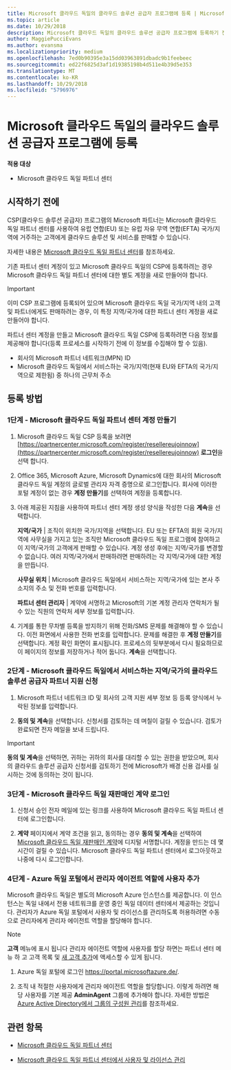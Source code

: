 ```yaml
---
title: Microsoft 클라우드 독일의 클라우드 솔루션 공급자 프로그램에 등록 | Microsoft 클라우드 독일 파트너 센터
ms.topic: article
ms.date: 10/29/2018
description: Microsoft 클라우드 독일의 클라우드 솔루션 공급자 프로그램에 등록하기 전에 CSP 프로그램 요구 사항에 대해 자세히 알아보세요.
author: MaggiePucciEvans
ms.author: evansma
ms.localizationpriority: medium
ms.openlocfilehash: 7ed0b90395e3a15dd03963891dbadc9b1feebeec
ms.sourcegitcommit: ed22f6825d3af1d19385198b4d511e4b39d5e353
ms.translationtype: MT
ms.contentlocale: ko-KR
ms.lasthandoff: 10/29/2018
ms.locfileid: "5796976"
---
```

# <a name="enroll-in-the-cloud-solution-provider-program-for-microsoft-cloud-germany"></a>Microsoft 클라우드 독일의 클라우드 솔루션 공급자 프로그램에 등록

**적용 대상**

-  Microsoft 클라우드 독일 파트너 센터

## <a name="before-you-begin"></a>시작하기 전에

CSP(클라우드 솔루션 공급자) 프로그램의 Microsoft 파트너는 Microsoft 클라우드 독일 파트너 센터를 사용하여 유럽 연합(EU) 또는 유럽 자유 무역 연합(EFTA) 국가/지역에 거주하는 고객에게 클라우드 솔루션 및 서비스를 판매할 수 있습니다.

자세한 내용은 [Microsoft 클라우드 독일 파트너 센터](partner-center-for-microsoft-cloud-germany.md)를 참조하세요.

기존 파트너 센터 계정이 있고 Microsoft 클라우드 독일의 CSP에 등록하려는 경우 Microsoft 클라우드 독일 파트너 센터에 대한 별도 계정을 새로 만들어야 합니다.

> [!IMPORTANT]  
> 이미 CSP 프로그램에 등록되어 있으며 Microsoft 클라우드 독일 국가/지역 내의 고객 및 파트너에게도 판매하려는 경우, 이 특정 지역/국가에 대한 파트너 센터 계정을 새로 만들어야 합니다.  

파트너 센터 계정을 만들고 Microsoft 클라우드 독일 CSP에 등록하려면 다음 정보를 제공해야 합니다(등록 프로세스를 시작하기 전에 이 정보를 수집해야 할 수 있음).

-  회사의 Microsoft 파트너 네트워크(MPN) ID 
-  Microsoft 클라우드 독일에서 서비스하는 국가/지역(현재 EU와 EFTA의 국가/지역으로 제한됨) 중 하나의 근무처 주소 

## <a name="how-to-enroll"></a>등록 방법 

### <a name="step-1---create-an-account-for-partner-center-for-microsoft-cloud-germany"></a>1단계 - Microsoft 클라우드 독일 파트너 센터 계정 만들기 

1.  Microsoft 클라우드 독일 CSP 등록을 보려면 [https://partnercenter.microsoft.com/register/resellereujoinnow](https://partnercenter.microsoft.com/register/resellereujoinnow) **로그인**을 선택 합니다. 

2.  Office 365, Microsoft Azure, Microsoft Dynamics에 대한 회사의 Microsoft 클라우드 독일 계정의 글로벌 관리자 자격 증명으로 로그인합니다. 회사에 이러한 포털 계정이 없는 경우 **계정 만들기**를 선택하여 계정을 등록합니다.

3.  아래 제공된 지침을 사용하여 파트너 센터 계정 생성 양식을 작성한 다음 **계속**을 선택합니다.   

    **지역/국가** | 조직이 위치한 국가/지역을 선택합니다. EU 또는 EFTA의 회원 국가/지역에 사무실을 가지고 있는 조직만 Microsoft 클라우드 독일 프로그램에 참여하고 이 지역/국가의 고객에게 판매할 수 있습니다. 계정 생성 후에는 지역/국가를 변경할 수 없습니다. 여러 지역/국가에서 판매하려면 판매하려는 각 지역/국가에 대한 계정을 만듭니다.

    **사무실 위치** | Microsoft 클라우드 독일에서 서비스하는 지역/국가에 있는 본사 주소지의 주소 및 전화 번호를 입력합니다.

    **파트너 센터 관리자** | 계약에 서명하고 Microsoft의 기본 계정 관리자 연락처가 될 수 있는 직원의 연락처 세부 정보를 입력합니다. 

4.  기계를 통한 무차별 등록을 방지하기 위해 전화/SMS 문제를 해결해야 할 수 있습니다. 이전 화면에서 사용한 전화 번호를 입력합니다. 문제를 해결한 후 **계정 만들기**를 선택합니다. 계정 확인 화면이 표시됩니다. 프로세스의 뒷부분에서 다시 필요하므로 이 페이지의 정보를 저장하거나 적어 둡니다. **계속**을 선택합니다.

### <a name="step-2---apply-to-become-a-cloud-solution-provider-partner-in-markets-served-by-microsoft-cloud-germany"></a>2단계 - Microsoft 클라우드 독일에서 서비스하는 지역/국가의 클라우드 솔루션 공급자 파트너 지원 신청 

1.  Microsoft 파트너 네트워크 ID 및 회사의 고객 지원 세부 정보 등 등록 양식에서 누락된 정보를 입력합니다. 

2.  **동의 및 계속**을 선택합니다. 신청서를 검토하는 데 며칠이 걸릴 수 있습니다. 검토가 완료되면 전자 메일을 보내 드립니다.

> [!IMPORTANT]  
> **동의 및 계속**을 선택하면, 귀하는 귀하의 회사를 대리할 수 있는 권한을 받았으며, 회사의 클라우드 솔루션 공급자 신청서를 검토하기 전에 Microsoft가 배경 신용 검사를 실시하는 것에 동의하는 것이 됩니다.

### <a name="step-3---sign-the-reseller-agreement-for-microsoft-cloud-germany"></a>3단계 - Microsoft 클라우드 독일 재판매인 계약 로그인 

1. 신청서 승인 전자 메일에 있는 링크를 사용하여 Microsoft 클라우드 독일 파트너 센터에 로그인합니다. 

2. **계약** 페이지에서 계약 조건을 읽고, 동의하는 경우 **동의 및 계속**을 선택하여 [Microsoft 클라우드 독일 재판매인 계약](https://go.microsoft.com/fwlink/p/?linkid=831385)에 디지털 서명합니다. 계정을 만드는 데 몇 시간이 걸릴 수 있습니다. Microsoft 클라우드 독일 파트너 센터에서 로그아웃하고 나중에 다시 로그인합니다.

### <a name="step-4---assign-users-to-the-admin-agent-role-in-the-azure-germany-portal"></a>4단계 - Azure 독일 포털에서 관리자 에이전트 역할에 사용자 추가 

Microsoft 클라우드 독일은 별도의 Microsoft Azure 인스턴스를 제공합니다. 이 인스턴스는 독일 내에서 전용 네트워크를 운영 중인 독일 데이터 센터에서 제공하는 것입니다. 관리자가 Azure 독일 포털에서 사용자 및 라이선스를 관리하도록 허용하려면 수동으로 관리자에게 관리자 에이전트 역할을 할당해야 합니다.

> [!NOTE]  
> **고객** 메뉴에 표시 됩니다 관리자 에이전트 역할에 사용자를 할당 하면는 파트너 센터 메뉴 하 고 고객 목록 및 [새 고객 추가](add-a-new-customer.md)에 액세스할 수 있게 됩니다.   

1.  Azure 독일 포털에 로그인 https://portal.microsoftazure.de/.

2.  조직 내 적절한 사용자에게 관리자 에이전트 역할을 할당합니다. 이렇게 하려면 해당 사용자를 기본 제공 **AdminAgent** 그룹에 추가해야 합니다. 자세한 방법은 [Azure Active Directory에서 그룹의 구성원 관리](https://docs.microsoft.com/azure/active-directory/active-directory-groups-members-azure-portal)를 참조하세요.
 

## <a name="related-topics"></a>관련 항목

-  [Microsoft 클라우드 독일 파트너 센터](partner-center-for-microsoft-cloud-germany.md)

-  [Microsoft 클라우드 독일 파트너 센터에서 사용자 및 라이선스 관리](user-management-in-partner-center-for-microsoft-cloud-germany.md)


